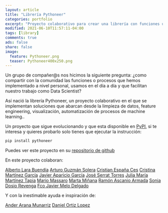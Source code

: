 ```yaml
---
layout: article
title: "Librería Pythoneer"
categories: portfolio
excerpt: "Proyecto colaborativo para crear una librería con funciones útiles en el día a día de un Data Scientist"
modified: 2021-06-10T11:57:11-04:00
tags: [library]
comments: true
ads: false
share: false
image:
  feature: Pythoneer.png
  teaser: Pythoneer400x250.png
---
```


Un grupo de compañer@s nos hicimos la siguiente pregunta: 
¿como compartir con la comunidad las funciones o procesos que hemos implementado a nivel 
personal, usamos en el día a día y que facilitan nuestro trabajo como Data Scientist?

Así nació la librería Pythoneer, un proyecto colaborativo en el que se implementan soluciones
que abarcan desde la limpieza de datos, feature engineering, visualización, automatización de procesos de machine learning..

Un proyecto que sigue evolucionando y que esta disponible en [PyPI](https://pypi.org/), si te interesa y 
quieres probarlo solo tienes que ejecutar la instrucción:

```python 
pip install pythoneer
```

Puedes ver este proyecto en su [repositorio de github](https://github.com/javapagar/lib_pythoneers)

En este proyecto colaboran:

[Alberto Lara Buendía](https://www.linkedin.com/in/alarab/) 
[Arturo Guzmán Solera](https://www.linkedin.com/in/arturo-guzm%C3%A1n-solera/) 
[Cristian España Ces](https://www.linkedin.com/in/cespanac/) 
[Cristina Martínez García](https://www.linkedin.com/in/cristina-mart%C3%ADnez-garc%C3%ADa-438209170/) 
[Javier Aparicio García](https://www.linkedin.com/in/apariciogarciajavier/) 
[José Serrat Torres](https://www.linkedin.com/in/joseserrat/) 
[Julia María Martínez Tapia](https://www.linkedin.com/in/juliamariamartineztapia/) 
[Mario Massaro](https://www.linkedin.com/in/mariomassaro/) 
[Marta Miñana](https://www.linkedin.com/in/martaminana1203/) 
[Ramón Ascanio Armada](https://www.linkedin.com/in/ram%C3%B3n-ascanio-armada-78196a176/) 
[Sonia Dosio Revenga](https://www.linkedin.com/in/soniadosio/) 
[Fco Javier Melo Delgado](https://www.linkedin.com/in/fcojaviermelo/) 

Y con la inestimable ayuda e inspiración de: 

[Ander Arana Munarriz](https://www.linkedin.com/in/arana95/) 
[Daniel Ortiz Lopez](https://www.linkedin.com/in/daniel-ortiz-l%C3%B3pez/)







